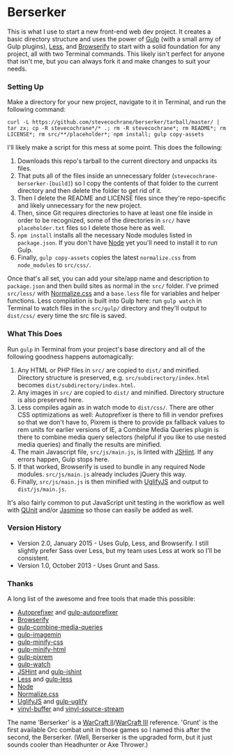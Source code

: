 # Berserker

This is what I use to start a new front-end web dev project. It creates a basic directory structure and uses the power of [Gulp](http://gulpjs.com) (with a small army of Gulp plugins), [Less](http://lesscss.org), and [Browserify](http://browserify.org) to start with a solid foundation for any project, all with two Terminal commands. This likely isn't perfect for anyone that isn't me, but you can always fork it and make changes to suit your needs.

### Setting Up

Make a directory for your new project, navigate to it in Terminal, and run the following command:

    curl -L https://github.com/stevecochrane/berserker/tarball/master/ | tar zx; cp -R stevecochrane*/* .; rm -R stevecochrane*; rm README*; rm LICENSE*; rm src/**/placeholder*; npm install; gulp copy-assets

I'll likely make a script for this mess at some point. This does the following:

1. Downloads this repo's tarball to the current directory and unpacks its files.
2. That puts all of the files inside an unnecessary folder (`stevecochrane-berserker-[build]`) so I copy the contents of that folder to the current directory and then delete the folder to get rid of it.
3. Then I delete the README and LICENSE files since they're repo-specific and likely unnecessary for the new project.
4. Then, since Git requires directories to have at least one file inside in order to be recognized, some of the directories in `src/` have `placeholder.txt` files so I delete those here as well.
5. `npm install` installs all the necessary Node modules listed in `package.json`. If you don't have [Node](http://nodejs.org) yet you'll need to install it to run Gulp.
6. Finally, `gulp copy-assets` copies the latest `normalize.css` from `node_modules` to `src/css/`.

Once that's all set, you can add your site/app name and description to `package.json` and then build sites as normal in the `src/` folder. I've primed `src/less/` with [Normalize.css](http://necolas.github.io/normalize.css/) and a `base.less` file for variables and helper functions. Less compilation is built into Gulp here: run `gulp watch` in Terminal to watch files in the `src/gulp/` directory and they'll output to `dist/css/` every time the src file is saved.

### What This Does

Run `gulp` in Terminal from your project's base directory and all of the following goodness happens automagically:

1. Any HTML or PHP files in `src/` are copied to `dist/` and minified. Directory structure is preserved, e.g. `src/subdirectory/index.html` becomes `dist/subdirectory/index.html`.
2. Any images in `src/` are copied to `dist/` and minified. Directory structure is also preserved here.
3. Less compiles again as in watch mode to `dist/css/`. There are other CSS optimizations as well: Autoprefixer is there to fill in vendor prefixes so that we don't have to, Pixrem is there to provide px fallback values to rem units for earlier versions of IE, a Combine Media Queries plugin is there to combine media query selectors (helpful if you like to use nested media queries) and finally the results are minified.
4. The main Javascript file, `src/js/main.js`, is linted with [JSHint](http://jshint.com). If any errors happen, Gulp stops here.
5. If that worked, Browserify is used to bundle in any required Node modules. `src/js/main.js` already includes jQuery this way.
6. Finally, `src/js/main.js` is then minified with [UglifyJS](http://lisperator.net/uglifyjs/) and output to `dist/js/main.js`.

It's also fairly common to put JavaScript unit testing in the workflow as well with [QUnit](http://qunitjs.com) and/or [Jasmine](http://pivotal.github.io/jasmine/) so those can easily be added as well.

### Version History

- Version 2.0, January 2015 - Uses Gulp, Less, and Browserify. I still slightly prefer Sass over Less, but my team uses Less at work so I'll be consistent.
- Version 1.0, October 2013 - Uses Grunt and Sass.

### Thanks

A long list of the awesome and free tools that made this possible:

- [Autoprefixer](https://github.com/postcss/autoprefixer) and [gulp-autoprefixer](https://www.npmjs.com/package/gulp-autoprefixer)
- [Browserify](http://browserify.org)
- [gulp-combine-media-queries](https://www.npmjs.com/package/gulp-combine-media-queries)
- [gulp-imagemin](https://www.npmjs.com/package/gulp-imagemin)
- [gulp-minify-css](https://www.npmjs.com/package/gulp-minify-css)
- [gulp-minify-html](https://www.npmjs.com/package/gulp-minify-html)
- [gulp-pixrem](https://www.npmjs.com/package/gulp-pixrem)
- [gulp-watch](https://www.npmjs.com/package/gulp-watch)
- [JSHint](http://jshint.com) and [gulp-jshint](https://www.npmjs.com/package/gulp-jshint)
- [Less](http://lesscss.org) and [gulp-less](https://www.npmjs.com/package/gulp-less)
- [Node](http://nodejs.org)
- [Normalize.css](http://necolas.github.io/normalize.css/)
- [UglifyJS](http://lisperator.net/uglifyjs/) and [gulp-uglify](https://www.npmjs.com/package/gulp-uglify)
- [vinyl-buffer](https://www.npmjs.com/package/vinyl-buffer) and [vinyl-source-stream](https://www.npmjs.com/package/vinyl-source-stream)

The name 'Berserker' is a [WarCraft II](http://en.wikipedia.org/wiki/Warcraft_ii)/[WarCraft III](http://en.wikipedia.org/wiki/Warcraft_iii) reference. 'Grunt' is the first available Orc combat unit in those games so I named this after the second, the Berserker. (Well, Berserker is the upgraded form, but it just sounds cooler than Headhunter or Axe Thrower.)